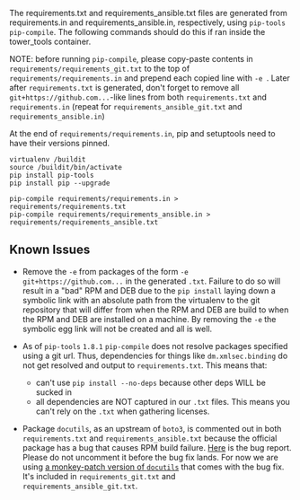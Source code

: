 The requirements.txt and requirements_ansible.txt files are generated from requirements.in and requirements_ansible.in, respectively, using `pip-tools` `pip-compile`. The following commands should do this if ran inside the tower_tools container.

NOTE: before running `pip-compile`, please copy-paste contents in `requirements/requirements_git.txt` to the top of `requirements/requirements.in` and prepend each copied line with `-e `. Later after `requirements.txt` is generated, don't forget to remove all `git+https://github.com...`-like lines from both `requirements.txt` and `requirements.in` (repeat for `requirements_ansible_git.txt` and `requirements_ansible.in`)

At the end of `requirements/requirements.in`, pip and setuptools need to have their versions pinned.

```
virtualenv /buildit
source /buildit/bin/activate
pip install pip-tools
pip install pip --upgrade

pip-compile requirements/requirements.in > requirements/requirements.txt
pip-compile requirements/requirements_ansible.in > requirements/requirements_ansible.txt
```

## Known Issues

* Remove the `-e` from packages of the form `-e git+https://github.com...` in the generated `.txt`. Failure to do so will result in a "bad" RPM and DEB due to the `pip install` laying down a symbolic link with an absolute path from the virtualenv to the git repository that will differ from when the RPM and DEB are build to when the RPM and DEB are installed on a machine. By removing the `-e` the symbolic egg link will not be created and all is well.

* As of `pip-tools` `1.8.1` `pip-compile` does not resolve packages specified using a git url. Thus, dependencies for things like `dm.xmlsec.binding` do not get resolved and output to `requirements.txt`. This means that:
  * can't use `pip install --no-deps` because other deps WILL be sucked in
  * all dependencies are NOT captured in our `.txt` files. This means you can't rely on the `.txt` when gathering licenses.

* Package `docutils`, as an upstream of `boto3`, is commented out in both `requirements.txt` and `requirements_ansible.txt` because the official package has a bug that causes RPM build failure. [Here](https://sourceforge.net/p/docutils/bugs/321/) is the bug report. Please do not uncomment it before the bug fix lands. For now we are using [a monkey-patch version of `docutils`](https://github.com/ansible/docutils.git) that comes with the bug fix. It's included in `requirements_git.txt` and `requirements_ansible_git.txt`.
